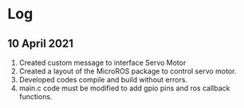 # Log 

## 10 April 2021
1. Created custom message to interface Servo Motor
2. Created a layout of the MicroROS package to control servo motor.
3. Developed codes compile and build without errors.
4. main.c code must be modified to add gpio pins and ros callback functions.